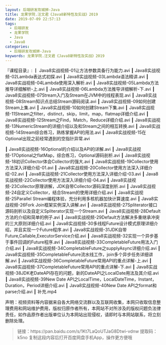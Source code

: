 ```yaml
---
layout: 后端研发攻城狮-Java
title: 龙果学院.汪文君《Java8新特性及实战》2019
date: 2019-07-09 22:57:13
tags:
  - 后端研发
  - 龙果学院
  - Java
  - Java8
categories:
  - 后端研发攻城狮-Java
keywords: 龙果学院.汪文君《Java8新特性及实战》2019
---
```


『课程目录』: 
┃  Java8实战视频-01让方法参数具备行为能力.avi
┃  Java8实战视频-02Lambda表达式初探.avi
┃  Java8实战视频-03Lambda语法精讲.avi
┃  Java8实战视频-04Lambda使用深入解析.avi
┃  Java8实战视频-05Lambda方法推导详细解析-上.avi
┃  Java8实战视频-06Lambda方法推导详细解析-下.avi
┃  Java8实战视频-07Stream入门及Stream在JVM中的线程表现.avi
┃  Java8实战视频-08Stream知识点总结Stream源码阅读.avi
┃  Java8实战视频-09如何创建Stream上集.avi
┃  Java8实战视频-10如何创建Stream下集.avi
┃  Java8实战视频-11Stream之filter，distinct，skip，limit，map，flatmap详细介绍.avi
┃  Java8实战视频-12Stream之Find，Match，Reduce详细介绍.avi
┃  Java8实战视频-13NumericStream的详细介绍以及和Stream之间的相互转换.avi
┃  Java8实战视频-14Stream综合练习，熟练掌握API的用法.avi
┃  Java8实战视频-15在Optional出现之前经常遇到的空指针异常.avi
<!-- more -->  
┃  Java8实战视频-16Optional的介绍以及API的详解.avi
┃  Java8实战视频-17Optional之flatMap，综合练习，Optional源码剖析.avi
┃  Java8实战视频-18初识Collector体会Collector的强大.avi
┃  Java8实战视频-19Collector使用方法深入详细介绍-01.avi
┃  Java8实战视频-20Collector使用方法深入详细介绍-02.avi
┃  Java8实战视频-21Collector使用方法深入详细介绍-03.avi
┃  Java8实战视频-22Collector使用方法深入详细介绍-04.avi
┃  Java8实战视频-23Collector原理讲解，JDK自带Collector源码深度剖析.avi
┃  Java8实战视频-24自定义Collector，结合Stream的使用详细介绍.avi
┃  Java8实战视频-25Parallel Stream编程体验，充分利用多核机器加快计算速度.avi
┃  Java8实战视频-26Fork Join框架实例深入讲解.avi
┃  Java8实战视频-27Spliterator接口源码剖析以及自定义Spliterator实现一个Stream.avi
┃  Java8实战视频-28Default方法的介绍和简单的例子.avi
┃  Java8实战视频-29Default方法解决多重继承冲突的三大原则详细介绍.avi
┃  Java8实战视频-30多线程Future设计模式原理详细介绍，并且实现一个Future程序.avi
┃  Java8实战视频-31JDK自带Future,Callable,ExecutorService介绍.avi
┃  Java8实战视频-32实现一个异步基于事件回调的Future程序.avi
┃  Java8实战视频-33CompletableFuture用法入门介绍.avi
┃  Java8实战视频-34CompletableFuture之supplyAsync详细介绍.avi
┃  Java8实战视频-35CompletableFuture流水线工作，join多个异步任务详细讲解.avi
┃  Java8实战视频-36CompletableFuture常用API的重点详解-上.avi
┃  Java8实战视频-37CompletableFuture常用API的重点详解-下.avi
┃  Java8实战视频-38JDK老DateAPI存在的问题，新的DateAPI之LocalDate用法及其介绍.avi
┃  Java8实战视频-39New Date API之LocalTime，LocalDateTime，Instant，Duration，Period详细介绍.avi
┃  Java8实战视频-40New Date API之format和parse介绍.avi
┃  补充.mp4
<div class="post-copyright">
    <div class="post-copyright__author">
      <span class="post-copyright-meta">声明：视频资料等内容据来自各大网络交流群以及互联网收集，本网只收取信息整理费用和网站维护费用，版权归原作者所有，本网站不对所涉及的版权问题负法律责任，如作品原作者出版单位认为本网站出现侵权，请即时与本网站联系，将立刻删除处理。 </span>
    </div>
</div>

<blockquote class="blockquote-center">
链接：https://pan.baidu.com/s/1Kt7LaQoUTJaG8Dtwi-vdnw 
提取码：k5no 
复制这段内容后打开百度网盘手机App，操作更方便哦
</blockquote>

